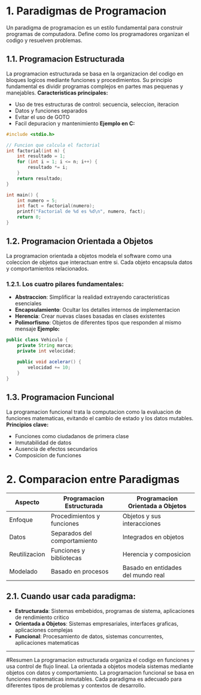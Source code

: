 # 1. Paradigmas de Programacion
Un paradigma de programacion es un estilo fundamental para construir programas de computadora. Define como los programadores organizan el codigo y resuelven problemas.
## 1.1. Programacion Estructurada
La programacion estructurada se basa en la organizacion del codigo en bloques logicos mediante funciones y procedimientos. Su principio fundamental es dividir programas complejos en partes mas pequenas y manejables.
**Caracteristicas principales:**
- Uso de tres estructuras de control: secuencia, seleccion, iteracion
- Datos y funciones separados
- Evitar el uso de GOTO
- Facil depuracion y mantenimiento
**Ejemplo en C:**
```c
#include <stdio.h>

// Funcion que calcula el factorial
int factorial(int n) {
    int resultado = 1;
    for (int i = 1; i <= n; i++) {
        resultado *= i;
    }
    return resultado;
}

int main() {
    int numero = 5;
    int fact = factorial(numero);
    printf("Factorial de %d es %d\n", numero, fact);
    return 0;
}
```
## 1.2. Programacion Orientada a Objetos
La programacion orientada a objetos modela el software como una coleccion de objetos que interactuan entre si. Cada objeto encapsula datos y comportamientos relacionados.
### 1.2.1. Los cuatro pilares fundamentales:
- **Abstraccion**: Simplificar la realidad extrayendo caracteristicas esenciales
- **Encapsulamiento**: Ocultar los detalles internos de implementacion
- **Herencia**: Crear nuevas clases basadas en clases existentes
- **Polimorfismo**: Objetos de diferentes tipos que responden al mismo mensaje
**Ejemplo:**
```java
public class Vehiculo {
    private String marca;
    private int velocidad;
    
    public void acelerar() {
        velocidad += 10;
    }
}
```
## 1.3. Programacion Funcional
La programacion funcional trata la computacion como la evaluacion de funciones matematicas, evitando el cambio de estado y los datos mutables.
**Principios clave:**
- Funciones como ciudadanos de primera clase
- Inmutabilidad de datos
- Ausencia de efectos secundarios
- Composicion de funciones
# 2. Comparacion entre Paradigmas
|Aspecto	|Programacion Estructurada	|Programacion Orientada a Objetos|
|-|-|-|
|Enfoque	|Procedimientos y funciones	|Objetos y sus interacciones|
|Datos	|Separados del comportamiento	|Integrados en objetos|
|Reutilizacion	|Funciones y bibliotecas	|Herencia y composicion|
|Modelado|	Basado en procesos|	Basado en entidades del mundo real|
## 2.1. Cuando usar cada paradigma:
- **Estructurada**: Sistemas embebidos, programas de sistema, aplicaciones de rendimiento critico
- **Orientada a Objetos**: Sistemas empresariales, interfaces graficas, aplicaciones complejas
- **Funcional**: Procesamiento de datos, sistemas concurrentes, aplicaciones matematicas
---
#Resumen
La programacion estructurada organiza el codigo en funciones y usa control de flujo lineal. 
La orientada a objetos modela sistemas mediante objetos con datos y comportamiento. 
La programacion funcional se basa  en funciones matematicas inmutables. 
Cada paradigma es adecuado para diferentes tipos de problemas y contextos de desarrollo.

